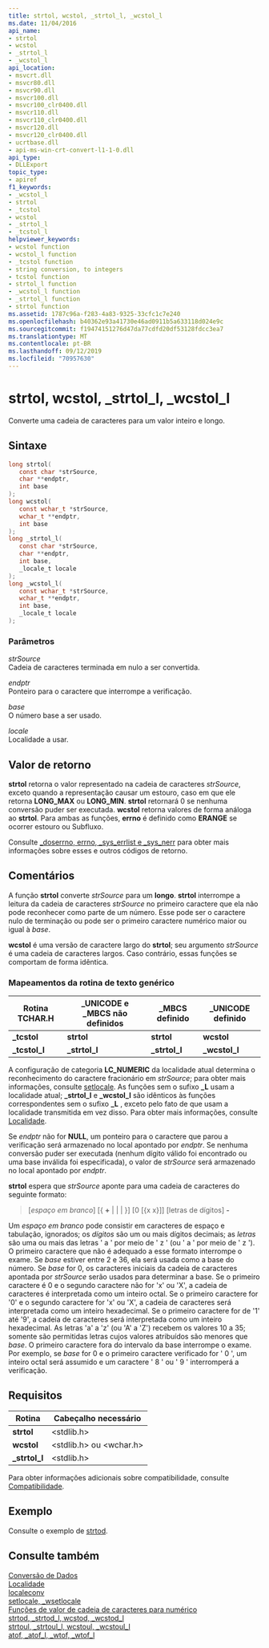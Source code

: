 ```yaml
---
title: strtol, wcstol, _strtol_l, _wcstol_l
ms.date: 11/04/2016
api_name:
- strtol
- wcstol
- _strtol_l
- _wcstol_l
api_location:
- msvcrt.dll
- msvcr80.dll
- msvcr90.dll
- msvcr100.dll
- msvcr100_clr0400.dll
- msvcr110.dll
- msvcr110_clr0400.dll
- msvcr120.dll
- msvcr120_clr0400.dll
- ucrtbase.dll
- api-ms-win-crt-convert-l1-1-0.dll
api_type:
- DLLExport
topic_type:
- apiref
f1_keywords:
- _wcstol_l
- strtol
- _tcstol
- wcstol
- _strtol_l
- _tcstol_l
helpviewer_keywords:
- wcstol function
- wcstol_l function
- _tcstol function
- string conversion, to integers
- tcstol function
- strtol_l function
- _wcstol_l function
- _strtol_l function
- strtol function
ms.assetid: 1787c96a-f283-4a83-9325-33cfc1c7e240
ms.openlocfilehash: b40362e93a41730e46ad0911b5a633118d024e9c
ms.sourcegitcommit: f19474151276d47da77cdfd20df53128fdcc3ea7
ms.translationtype: MT
ms.contentlocale: pt-BR
ms.lasthandoff: 09/12/2019
ms.locfileid: "70957630"
---
```

# <a name="strtol-wcstol-_strtol_l-_wcstol_l"></a>strtol, wcstol, _strtol_l, _wcstol_l

Converte uma cadeia de caracteres para um valor inteiro e longo.

## <a name="syntax"></a>Sintaxe

```C
long strtol(
   const char *strSource,
   char **endptr,
   int base
);
long wcstol(
   const wchar_t *strSource,
   wchar_t **endptr,
   int base
);
long _strtol_l(
   const char *strSource,
   char **endptr,
   int base,
   _locale_t locale
);
long _wcstol_l(
   const wchar_t *strSource,
   wchar_t **endptr,
   int base,
   _locale_t locale
);
```

### <a name="parameters"></a>Parâmetros

*strSource*<br/>
Cadeia de caracteres terminada em nulo a ser convertida.

*endptr*<br/>
Ponteiro para o caractere que interrompe a verificação.

*base*<br/>
O número base a ser usado.

*locale*<br/>
Localidade a usar.

## <a name="return-value"></a>Valor de retorno

**strtol** retorna o valor representado na cadeia de caracteres *strSource*, exceto quando a representação causar um estouro, caso em que ele retorna **LONG_MAX** ou **LONG_MIN**. **strtol** retornará 0 se nenhuma conversão puder ser executada. **wcstol** retorna valores de forma análoga ao **strtol**. Para ambas as funções, **errno** é definido como **ERANGE** se ocorrer estouro ou Subfluxo.

Consulte [_doserrno, errno, _sys_errlist e _sys_nerr](../../c-runtime-library/errno-doserrno-sys-errlist-and-sys-nerr.md) para obter mais informações sobre esses e outros códigos de retorno.

## <a name="remarks"></a>Comentários

A função **strtol** converte *strSource* para um **longo**. **strtol** interrompe a leitura da cadeia de caracteres *strSource* no primeiro caractere que ela não pode reconhecer como parte de um número. Esse pode ser o caractere nulo de terminação ou pode ser o primeiro caractere numérico maior ou igual à *base*.

**wcstol** é uma versão de caractere largo do **strtol**; seu argumento *strSource* é uma cadeia de caracteres largos. Caso contrário, essas funções se comportam de forma idêntica.

### <a name="generic-text-routine-mappings"></a>Mapeamentos da rotina de texto genérico

|Rotina TCHAR.H|_UNICODE e _MBCS não definidos|_MBCS definido|_UNICODE definido|
|---------------------|------------------------------------|--------------------|-----------------------|
|**_tcstol**|**strtol**|**strtol**|**wcstol**|
|**_tcstol_l**|**_strtol_l**|**_strtol_l**|**_wcstol_l**|

A configuração de categoria **LC_NUMERIC** da localidade atual determina o reconhecimento do caractere fracionário em *strSource*; para obter mais informações, consulte [setlocale](setlocale-wsetlocale.md). As funções sem o sufixo **_L** usam a localidade atual; **_strtol_l** e **_wcstol_l** são idênticos às funções correspondentes sem o sufixo **_L** , exceto pelo fato de que usam a localidade transmitida em vez disso. Para obter mais informações, consulte [Localidade](../../c-runtime-library/locale.md).

Se *endptr* não for **NULL**, um ponteiro para o caractere que parou a verificação será armazenado no local apontado por *endptr*. Se nenhuma conversão puder ser executada (nenhum dígito válido foi encontrado ou uma base inválida foi especificada), o valor de *strSource* será armazenado no local apontado por *endptr*.

**strtol** espera que *strSource* aponte para uma cadeia de caracteres do seguinte formato:

> [*espaço em branco*] [{ **+** &#124; &#124; &#124; }] [0 [{x x}]] [letras de dígitos] **-**

Um *espaço em branco* pode consistir em caracteres de espaço e tabulação, ignorados; os *dígitos* são um ou mais dígitos decimais; as *letras* são uma ou mais das letras ' a ' por meio de ' z ' (ou ' a ' por meio de ' z ').  O primeiro caractere que não é adequado a esse formato interrompe o exame. Se *base* estiver entre 2 e 36, ela será usada como a base do número. Se *base* for 0, os caracteres iniciais da cadeia de caracteres apontada por *strSource* serão usados para determinar a base. Se o primeiro caractere é 0 e o segundo caractere não for 'x' ou 'X', a cadeia de caracteres é interpretada como um inteiro octal. Se o primeiro caractere for '0' e o segundo caractere for 'x' ou 'X', a cadeia de caracteres será interpretada como um inteiro hexadecimal. Se o primeiro caractere for de '1' até '9', a cadeia de caracteres será interpretada como um inteiro hexadecimal. As letras 'a' a 'z' (ou 'A' a 'Z') recebem os valores 10 a 35; somente são permitidas letras cujos valores atribuídos são menores que *base*. O primeiro caractere fora do intervalo da base interrompe o exame. Por exemplo, se *base* for 0 e o primeiro caractere verificado for ' 0 ', um inteiro octal será assumido e um caractere ' 8 ' ou ' 9 ' interromperá a verificação.

## <a name="requirements"></a>Requisitos

|Rotina|Cabeçalho necessário|
|-------------|---------------------|
|**strtol**|\<stdlib.h>|
|**wcstol**|\<stdlib.h> ou \<wchar.h>|
|**_strtol_l**|\<stdlib.h>|

Para obter informações adicionais sobre compatibilidade, consulte [Compatibilidade](../../c-runtime-library/compatibility.md).

## <a name="example"></a>Exemplo

Consulte o exemplo de [strtod](strtod-strtod-l-wcstod-wcstod-l.md).

## <a name="see-also"></a>Consulte também

[Conversão de Dados](../../c-runtime-library/data-conversion.md)<br/>
[Localidade](../../c-runtime-library/locale.md)<br/>
[localeconv](localeconv.md)<br/>
[setlocale, _wsetlocale](setlocale-wsetlocale.md)<br/>
[Funções de valor de cadeia de caracteres para numérico](../../c-runtime-library/string-to-numeric-value-functions.md)<br/>
[strtod, _strtod_l, wcstod, _wcstod_l](strtod-strtod-l-wcstod-wcstod-l.md)<br/>
[strtoul, _strtoul_l, wcstoul, _wcstoul_l](strtoul-strtoul-l-wcstoul-wcstoul-l.md)<br/>
[atof, _atof_l, _wtof, _wtof_l](atof-atof-l-wtof-wtof-l.md)<br/>
